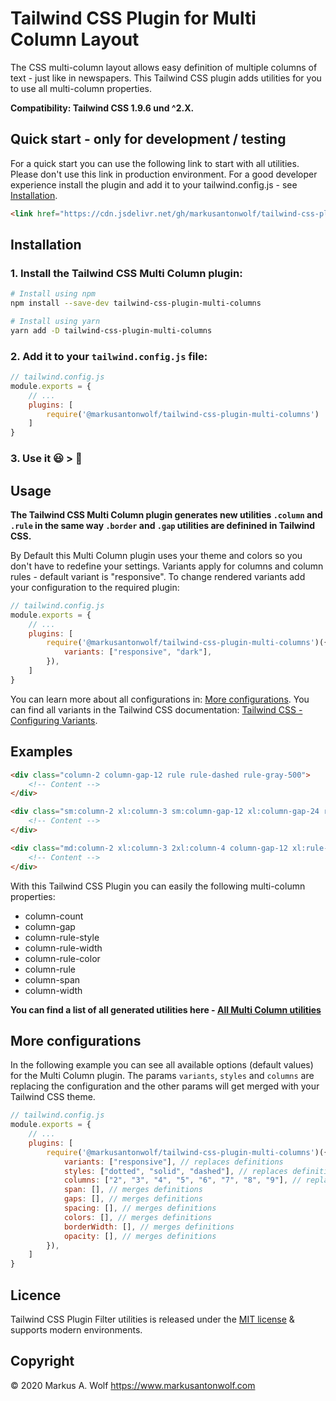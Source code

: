 # Tailwind CSS Plugin for Multi Column Layout

The CSS multi-column layout allows easy definition of multiple columns of text - just like in newspapers. This Tailwind CSS plugin adds utilities for you to use all multi-column properties.

**Compatibility: Tailwind CSS 1.9.6 und ^2.X.**

## Quick start - only for development / testing

For a quick start you can use the following link to start with all utilities. Please don't use this link in production environment. For a good developer experience install the plugin and add it to your tailwind.config.js - see [Installation](#Installation).

```html
<link href="https://cdn.jsdelivr.net/gh/markusantonwolf/tailwind-css-plugin-multi-columns/dist/multi-columns.min.css" rel="stylesheet">
```

## Installation

### 1. Install the Tailwind CSS Multi Column plugin:

```bash
# Install using npm
npm install --save-dev tailwind-css-plugin-multi-columns

# Install using yarn
yarn add -D tailwind-css-plugin-multi-columns
```

### 2. Add it to your `tailwind.config.js` file:

```js
// tailwind.config.js
module.exports = {
    // ...
    plugins: [
        require('@markusantonwolf/tailwind-css-plugin-multi-columns')
    ]
}
```

### 3. Use it 😃 > 🥳

## Usage

**The Tailwind CSS Multi Column plugin generates new utilities `.column` and `.rule` in the same way `.border` and `.gap` utilities are definined in Tailwind CSS.**

By Default this Multi Column plugin uses your theme and colors so you don't have to redefine your settings. Variants apply for columns and column rules - default variant is "responsive". To change rendered variants add your configuration to the required plugin:

```js
// tailwind.config.js
module.exports = {
    // ...
    plugins: [
        require('@markusantonwolf/tailwind-css-plugin-multi-columns')({
            variants: ["responsive", "dark"],
        }),
    ]
}
```

You can learn more about all configurations in: [More configurations](#more-configurations). You can find all variants in the Tailwind CSS documentation: [Tailwind CSS - Configuring Variants](https://tailwindcss.com/docs/configuring-variants). 

## Examples

```html
<div class="column-2 column-gap-12 rule rule-dashed rule-gray-500">
    <!-- Content -->
</div>
```

```html
<div class="sm:column-2 xl:column-3 sm:column-gap-12 xl:column-gap-24 rule xl:rule-2 rule-dashed rule-gray-900 rule-opacity-50">
    <!-- Content -->
</div>
```

```html
<div class="md:column-2 xl:column-3 2xl:column-4 column-gap-12 xl:rule-2 rule-dotted rule-gray-300">
    <!-- Content -->
</div>
```

With this Tailwind CSS Plugin you can easily the following multi-column properties:

- column-count
- column-gap
- column-rule-style
- column-rule-width
- column-rule-color
- column-rule
- column-span
- column-width

**You can find a list of all generated utilities here - [All Multi Column utilities](https://github.com/markusantonwolf/tailwind-css-plugin-multi-columns/blob/master/dist/multi-columns.css)**

## More configurations

In the following example you can see all available options (default values) for the Multi Column plugin. The params `variants`, `styles` and `columns` are replacing the configuration and the other params will get merged with your Tailwind CSS theme.

```js
// tailwind.config.js
module.exports = {
    // ...
    plugins: [
        require('@markusantonwolf/tailwind-css-plugin-multi-columns')({
            variants: ["responsive"], // replaces definitions
            styles: ["dotted", "solid", "dashed"], // replaces definitions
            columns: ["2", "3", "4", "5", "6", "7", "8", "9"], // replaces definitions
            span: [], // merges definitions
            gaps: [], // merges definitions
            spacing: [], // merges definitions
            colors: [], // merges definitions
            borderWidth: [], // merges definitions
            opacity: [], // merges definitions
        }),
    ]
}
```

## Licence

Tailwind CSS Plugin Filter utilities is released under the [MIT license](https://github.com/markusantonwolf/tailwind-css-plugin-multi-columns/blob/master/licence.md) & supports modern environments.

## Copyright

© 2020 Markus A. Wolf
<https://www.markusantonwolf.com>
